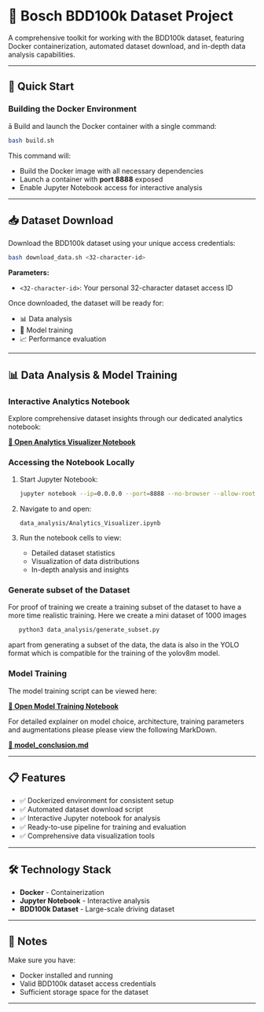 # 🚗 Bosch BDD100k Dataset Project

A comprehensive toolkit for working with the BDD100k dataset, featuring Docker containerization, automated dataset download, and in-depth data analysis capabilities.

---

## 🚀 Quick Start

### Building the Docker Environment
ā
Build and launch the Docker container with a single command:

```bash
bash build.sh
```

This command will:
- Build the Docker image with all necessary dependencies
- Launch a container with **port 8888** exposed
- Enable Jupyter Notebook access for interactive analysis

---

## 📥 Dataset Download

Download the BDD100k dataset using your unique access credentials:

```bash
bash download_data.sh <32-character-id>
```

**Parameters:**
- `<32-character-id>`: Your personal 32-character dataset access ID

Once downloaded, the dataset will be ready for:
- 📊 Data analysis
- 🧠 Model training
- 📈 Performance evaluation

---

## 📊 Data Analysis & Model Training

### Interactive Analytics Notebook

Explore comprehensive dataset insights through our dedicated analytics notebook:

**[📓 Open Analytics Visualizer Notebook](https://github.com/absolution747/Bosch_BDD100k/blob/main/data_analysis/Analytics_Visualizer.ipynb)**

### Accessing the Notebook Locally

1. Start Jupyter Notebook:
   ```bash
   jupyter notebook --ip=0.0.0.0 --port=8888 --no-browser --allow-root
   ```

2. Navigate to and open:
   ```
   data_analysis/Analytics_Visualizer.ipynb
   ```

3. Run the notebook cells to view:
   - Detailed dataset statistics
   - Visualization of data distributions
   - In-depth analysis and insights

### Generate subset of the Dataset
For proof of training we create a training subset of the dataset to have a more time realistic training. Here we create a mini dataset of 1000 images
```bash
   python3 data_analysis/generate_subset.py
   ```
apart from generating a subset of the data, the data is also in the YOLO format which is compatible for the training of the yolov8m model.

### Model Training
The model training script can be viewed here:

**[📓 Open Model Training Notebook](https://github.com/absolution747/Bosch_BDD100k/blob/main/training/train.ipynb)**

For detailed explainer on model choice, architecture, training parameters and augmentations please please view the following MarkDown.

**[📓 model_conclusion.md](https://github.com/absolution747/Bosch_BDD100k/blob/main/training/model_conclusion.md)**


---

## 📋 Features

- ✅ Dockerized environment for consistent setup
- ✅ Automated dataset download script
- ✅ Interactive Jupyter notebook for analysis
- ✅ Ready-to-use pipeline for training and evaluation
- ✅ Comprehensive data visualization tools

---

## 🛠️ Technology Stack

- **Docker** - Containerization
- **Jupyter Notebook** - Interactive analysis
- **BDD100k Dataset** - Large-scale driving dataset

---

## 📝 Notes

Make sure you have:
- Docker installed and running
- Valid BDD100k dataset access credentials
- Sufficient storage space for the dataset

---